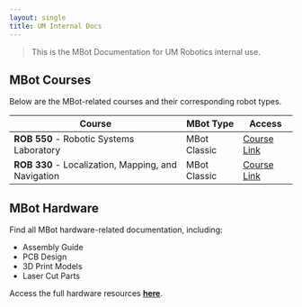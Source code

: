 ```yaml
---
layout: single
title: UM Internal Docs
---
```

> This is the MBot Documentation for UM Robotics internal use.

## MBot Courses

Below are the MBot-related courses and their corresponding robot types.


| Course                                              | MBot Type    | Access          |
| ----------------------------------------------------- | -------------- | ----------------- |
| **ROB 550** - Robotic Systems Laboratory            | MBot Classic | [Course Link](https://rob550-docs.github.io/) |
| **ROB 330** - Localization, Mapping, and Navigation | MBot Classic | [Course Link]() |

## MBot Hardware

Find all MBot hardware-related documentation, including:

- Assembly Guide
- PCB Design
- 3D Print Models
- Laser Cut Parts

Access the full hardware resources **[here]()**.
